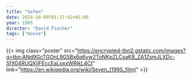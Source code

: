 ```yaml
---
title: "Se7en"
date: 2024-10-09T01:17:42+01:00
year: 1995
director: "David Fincher"
tags: ["movie"]
---
```


{{< img class="poster" src="https://encrypted-tbn2.gstatic.com/images?q=tbn:ANd9GcTGOnL9G5Bx6q6vw2ToNKpZLCsaKB_ZA1ZsmJLXDc-SfX04RUQXjiFEccEaLoxxWRIkL4Ct" link="https://en.wikipedia.org/wiki/Seven_(1995_film)" >}}

